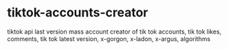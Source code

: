 # tiktok-accounts-creator
 tiktok api last version mass account creator of tik tok accounts, tik tok likes, comments, tik tok latest version, x-gorgon, x-ladon, x-argus, algorithms
